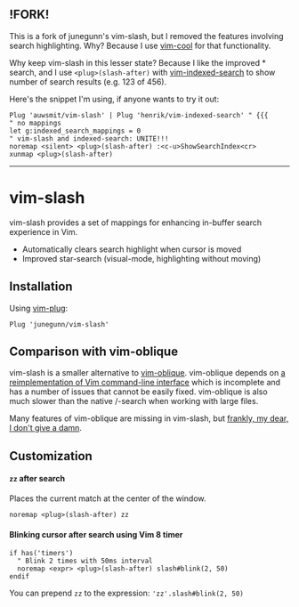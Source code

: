 !FORK!
------

This is a fork of junegunn's vim-slash, but I removed the features involving
search highlighting. Why? Because I use [vim-cool](https://github.com/romainl/vim-cool)
for that functionality.

Why keep vim-slash in this lesser state? Because I like the improved * search,
and I use `<plug>(slash-after)` with [vim-indexed-search](https://github.com/henrik/vim-indexed-search)
to show number of search results (e.g. 123 of 456).

Here's the snippet I'm using, if anyone wants to try it out:

```vim
Plug 'auwsmit/vim-slash' | Plug 'henrik/vim-indexed-search' " {{{
" no mappings
let g:indexed_search_mappings = 0
" vim-slash and indexed-search: UNITE!!!
noremap <silent> <plug>(slash-after) :<c-u>ShowSearchIndex<cr>
xunmap <plug>(slash-after)
```

-----

vim-slash
=========

vim-slash provides a set of mappings for enhancing in-buffer search experience
in Vim.

- Automatically clears search highlight when cursor is moved
- Improved star-search (visual-mode, highlighting without moving)

Installation
------------

Using [vim-plug](https://github.com/junegunn/vim-plug):

```vim
Plug 'junegunn/vim-slash'
```

Comparison with vim-oblique
---------------------------

vim-slash is a smaller alternative to [vim-oblique][ob]. vim-oblique depends
on [a reimplementation of Vim command-line interface][pcl] which is incomplete
and has a number of issues that cannot be easily fixed. vim-oblique is also
much slower than the native /-search when working with large files.

Many features of vim-oblique are missing in vim-slash, but [frankly, my dear,
I don't give a damn][damn].

[ob]:   https://github.com/junegunn/vim-oblique
[pcl]:  https://github.com/junegunn/vim-pseudocl
[damn]: https://en.wikipedia.org/wiki/Frankly,_my_dear,_I_don%27t_give_a_damn

Customization
-------------

#### `zz` after search

Places the current match at the center of the window.

```vim
noremap <plug>(slash-after) zz
```

#### Blinking cursor after search using Vim 8 timer

```vim
if has('timers')
  " Blink 2 times with 50ms interval
  noremap <expr> <plug>(slash-after) slash#blink(2, 50)
endif
```

You can prepend `zz` to the expression: `'zz'.slash#blink(2, 50)`
